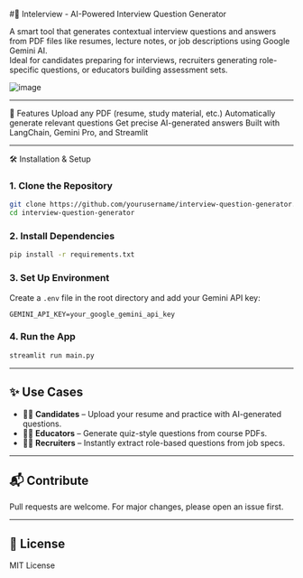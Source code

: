 #🤖 Intelerview - AI-Powered Interview Question Generator

A smart tool that generates contextual interview questions and answers from PDF files like resumes, lecture notes, or job descriptions using Google Gemini AI.  
Ideal for candidates preparing for interviews, recruiters generating role-specific questions, or educators building assessment sets.

![image](https://github.com/user-attachments/assets/6cbedfc2-b26e-4ef2-a628-0cfdb97651df)


---

🚀 Features
Upload any PDF (resume, study material, etc.)
Automatically generate relevant questions
Get precise AI-generated answers
Built with LangChain, Gemini Pro, and Streamlit

---

🛠 Installation & Setup

### 1. Clone the Repository

```bash
git clone https://github.com/yourusername/interview-question-generator.git
cd interview-question-generator
````

### 2. Install Dependencies

```bash
pip install -r requirements.txt
```

### 3. Set Up Environment

Create a `.env` file in the root directory and add your Gemini API key:

```env
GEMINI_API_KEY=your_google_gemini_api_key
```

### 4. Run the App

```bash
streamlit run main.py
```

---

## ✨ Use Cases

* 🧑‍💼 **Candidates** – Upload your resume and practice with AI-generated questions.
* 🧑‍🏫 **Educators** – Generate quiz-style questions from course PDFs.
* 🧑‍💻 **Recruiters** – Instantly extract role-based questions from job specs.

---


## 📬 Contribute

Pull requests are welcome. For major changes, please open an issue first.

---

## 📄 License

MIT License

